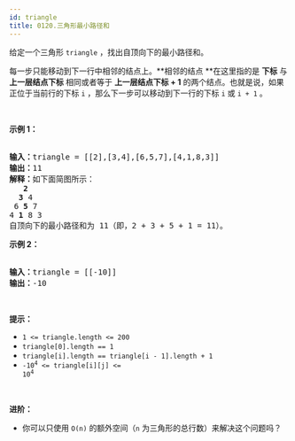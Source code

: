 ```yaml
---
id: triangle
title: 0120.三角形最小路径和
---
```

给定一个三角形 <code>triangle</code> ，找出自顶向下的最小路径和。

每一步只能移动到下一行中相邻的结点上。**相邻的结点 **在这里指的是 **下标** 与 **上一层结点下标** 相同或者等于 **上一层结点下标 + 1** 的两个结点。也就是说，如果正位于当前行的下标 <code>i</code> ，那么下一步可以移动到下一行的下标 <code>i</code> 或 <code>i + 1</code> 。

 

**示例 1：**


<pre><br/><strong>输入：</strong>triangle = [[2],[3,4],[6,5,7],[4,1,8,3]]<br/><strong>输出：</strong>11<br/><strong>解释：</strong>如下面简图所示：<br/>   <strong>2</strong><br/>  <strong>3</strong> 4<br/> 6 <strong>5</strong> 7<br/>4 <strong>1</strong> 8 3<br/>自顶向下的最小路径和为 11（即，2 + 3 + 5 + 1 = 11）。<br/></pre>

**示例 2：**


<pre><br/><strong>输入：</strong>triangle = [[-10]]<br/><strong>输出：</strong>-10<br/></pre>

 

**提示：**


- <code>1 &lt;= triangle.length &lt;= 200</code>
- <code>triangle[0].length == 1</code>
- <code>triangle[i].length == triangle[i - 1].length + 1</code>
- <code>-10<sup>4</sup> &lt;= triangle[i][j] &lt;= 10<sup>4</sup></code>

 

**进阶：**


- 你可以只使用 <code>O(n)</code> 的额外空间（<code>n</code> 为三角形的总行数）来解决这个问题吗？
